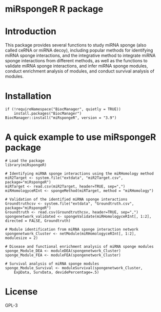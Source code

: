 # miRspongeR R package

# Introduction
This package provides several functions to study miRNA sponge (also called ceRNA or miRNA decoy), including popular methods for identifying miRNA sponge interactions, and the integrative method to integrate miRNA sponge interactions from different methods, as well as the functions to validate miRNA sponge interactions, and infer miRNA sponge modules, conduct enrichment analysis of modules, and conduct survival analysis of modules.

# Installation
```{r echo=FALSE, results='hide', message=FALSE}
if (!requireNamespace("BiocManager", quietly = TRUE))
    install.packages("BiocManager")
BiocManager::install("miRspongeR", version = "3.9")
```

# A quick example to use miRspongeR package
```{r echo=FALSE, results='hide', message=FALSE}
# Load the package
library(miRspongeR)

# Identifying miRNA sponge interactions using the miRHomology method
miR2Target <- system.file("extdata", "miR2Target.csv", package="miRspongeR")
miRTarget <- read.csv(miR2Target, header=TRUE, sep=",")
miRHomologyceRInt <- spongeMethod(miRTarget, method = "miRHomology")

# Validation of the identified miRNA sponge interactions
Groundtruthcsv <- system.file("extdata", "Groundtruth.csv", package="miRspongeR")
Groundtruth <- read.csv(Groundtruthcsv, header=TRUE, sep=",")
spongenetwork_validated <- spongeValidate(miRHomologyceRInt[, 1:2], directed = FALSE, Groundtruth)

# Module identification from miRNA sponge interaction network
spongenetwork_Cluster <- netModule(miRHomologyceRInt[, 1:2], modulesize = 2)

# Disease and functional enrichment analysis of miRNA sponge modules
sponge_Module_DEA <- moduleDEA(spongenetwork_Cluster)
sponge_Module_FEA <- moduleFEA(spongenetwork_Cluster)

# Survival analysis of miRNA sponge modules
sponge_Module_Survival <- moduleSurvival(spongenetwork_Cluster, 
    ExpData, SurvData, devidePercentage=.5)
```

# License
GPL-3
